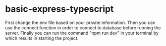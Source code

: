 # basic-express-typescript

First change the env file based on your private information.
Then you can use the connect function in order to connect to database before running the server.
Finally you can run the command "npm run dev" in your terminal by which results in starting the project.
